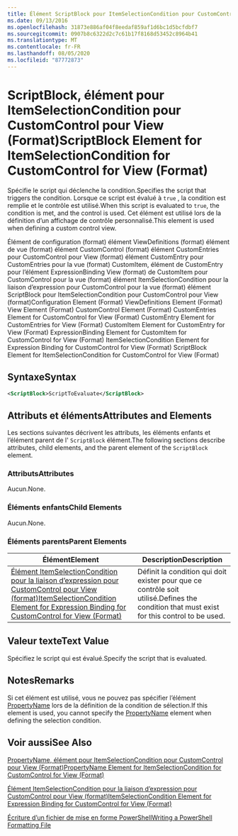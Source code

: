 ```yaml
---
title: Élément ScriptBlock pour ItemSelectionCondition pour CustomControl pour View (format) | Microsoft Docs
ms.date: 09/13/2016
ms.openlocfilehash: 31873e886af04f8eedaf859af1d6bc1d5bcfdbf7
ms.sourcegitcommit: 0907b8c6322d2c7c61b17f8168d53452c8964b41
ms.translationtype: MT
ms.contentlocale: fr-FR
ms.lasthandoff: 08/05/2020
ms.locfileid: "87772873"
---
```

# <a name="scriptblock-element-for-itemselectioncondition-for-customcontrol-for-view-format"></a><span data-ttu-id="e1551-102">ScriptBlock, élément pour ItemSelectionCondition pour CustomControl pour View (Format)</span><span class="sxs-lookup"><span data-stu-id="e1551-102">ScriptBlock Element for ItemSelectionCondition for CustomControl for View (Format)</span></span>

<span data-ttu-id="e1551-103">Spécifie le script qui déclenche la condition.</span><span class="sxs-lookup"><span data-stu-id="e1551-103">Specifies the script that triggers the condition.</span></span> <span data-ttu-id="e1551-104">Lorsque ce script est évalué à `true` , la condition est remplie et le contrôle est utilisé.</span><span class="sxs-lookup"><span data-stu-id="e1551-104">When this script is evaluated to `true`, the condition is met, and the control is used.</span></span> <span data-ttu-id="e1551-105">Cet élément est utilisé lors de la définition d’un affichage de contrôle personnalisé.</span><span class="sxs-lookup"><span data-stu-id="e1551-105">This element is used when defining a custom control view.</span></span>

<span data-ttu-id="e1551-106">Élément de configuration (format) élément ViewDefinitions (format) élément de vue (format) élément CustomControl (format) élément CustomEntries pour CustomControl pour View (format) élément CustomEntry pour CustomEntries pour la vue (format) CustomItem, élément de CustomEntry pour l’élément ExpressionBinding View (format) de CustomItem pour CustomControl pour la vue (format) élément ItemSelectionCondition pour la liaison d’expression pour CustomControl pour la vue (format) élément ScriptBlock pour ItemSelectionCondition pour CustomControl pour View (format)</span><span class="sxs-lookup"><span data-stu-id="e1551-106">Configuration Element (Format) ViewDefinitions Element (Format) View Element (Format) CustomControl Element (Format) CustomEntries Element for CustomControl for View (Format) CustomEntry Element for CustomEntries for View (Format) CustomItem Element for CustomEntry for View (Format) ExpressionBinding Element for CustomItem for CustomControl for View (Format) ItemSelectionCondition Element for Expression Binding for CustomControl for View (Format) ScriptBlock Element for ItemSelectionCondition for CustomControl for View (Format)</span></span>

## <a name="syntax"></a><span data-ttu-id="e1551-107">Syntaxe</span><span class="sxs-lookup"><span data-stu-id="e1551-107">Syntax</span></span>

```xml
<ScriptBlock>ScriptToEvaluate</ScriptBlock>
```

## <a name="attributes-and-elements"></a><span data-ttu-id="e1551-108">Attributs et éléments</span><span class="sxs-lookup"><span data-stu-id="e1551-108">Attributes and Elements</span></span>

<span data-ttu-id="e1551-109">Les sections suivantes décrivent les attributs, les éléments enfants et l’élément parent de l' `ScriptBlock` élément.</span><span class="sxs-lookup"><span data-stu-id="e1551-109">The following sections describe attributes, child elements, and the parent element of the `ScriptBlock` element.</span></span>

### <a name="attributes"></a><span data-ttu-id="e1551-110">Attributs</span><span class="sxs-lookup"><span data-stu-id="e1551-110">Attributes</span></span>

<span data-ttu-id="e1551-111">Aucun.</span><span class="sxs-lookup"><span data-stu-id="e1551-111">None.</span></span>

### <a name="child-elements"></a><span data-ttu-id="e1551-112">Éléments enfants</span><span class="sxs-lookup"><span data-stu-id="e1551-112">Child Elements</span></span>

<span data-ttu-id="e1551-113">Aucun.</span><span class="sxs-lookup"><span data-stu-id="e1551-113">None.</span></span>

### <a name="parent-elements"></a><span data-ttu-id="e1551-114">Éléments parents</span><span class="sxs-lookup"><span data-stu-id="e1551-114">Parent Elements</span></span>

|<span data-ttu-id="e1551-115">Élément</span><span class="sxs-lookup"><span data-stu-id="e1551-115">Element</span></span>|<span data-ttu-id="e1551-116">Description</span><span class="sxs-lookup"><span data-stu-id="e1551-116">Description</span></span>|
|-------------|-----------------|
|[<span data-ttu-id="e1551-117">Élément ItemSelectionCondition pour la liaison d’expression pour CustomControl pour View (format)</span><span class="sxs-lookup"><span data-stu-id="e1551-117">ItemSelectionCondition Element for Expression Binding for CustomControl for View (Format)</span></span>](./itemselectioncondition-element-for-expressionbinding-for-customcontrol-format.md)|<span data-ttu-id="e1551-118">Définit la condition qui doit exister pour que ce contrôle soit utilisé.</span><span class="sxs-lookup"><span data-stu-id="e1551-118">Defines the condition that must exist for this control to be used.</span></span>|

## <a name="text-value"></a><span data-ttu-id="e1551-119">Valeur texte</span><span class="sxs-lookup"><span data-stu-id="e1551-119">Text Value</span></span>

<span data-ttu-id="e1551-120">Spécifiez le script qui est évalué.</span><span class="sxs-lookup"><span data-stu-id="e1551-120">Specify the script that is evaluated.</span></span>

## <a name="remarks"></a><span data-ttu-id="e1551-121">Notes</span><span class="sxs-lookup"><span data-stu-id="e1551-121">Remarks</span></span>

<span data-ttu-id="e1551-122">Si cet élément est utilisé, vous ne pouvez pas spécifier l’élément [PropertyName](./propertyname-element-for-itemselectioncondition-for-customcontrol-for-view-format.md) lors de la définition de la condition de sélection.</span><span class="sxs-lookup"><span data-stu-id="e1551-122">If this element is used, you cannot specify the [PropertyName](./propertyname-element-for-itemselectioncondition-for-customcontrol-for-view-format.md) element when defining the selection condition.</span></span>

## <a name="see-also"></a><span data-ttu-id="e1551-123">Voir aussi</span><span class="sxs-lookup"><span data-stu-id="e1551-123">See Also</span></span>

[<span data-ttu-id="e1551-124">PropertyName, élément pour ItemSelectionCondition pour CustomControl pour View (Format)</span><span class="sxs-lookup"><span data-stu-id="e1551-124">PropertyName Element for ItemSelectionCondition for CustomControl for View (Format)</span></span>](./propertyname-element-for-itemselectioncondition-for-customcontrol-for-view-format.md)

[<span data-ttu-id="e1551-125">Élément ItemSelectionCondition pour la liaison d’expression pour CustomControl pour View (format)</span><span class="sxs-lookup"><span data-stu-id="e1551-125">ItemSelectionCondition Element for Expression Binding for CustomControl for View (Format)</span></span>](./itemselectioncondition-element-for-expressionbinding-for-customcontrol-format.md)

[<span data-ttu-id="e1551-126">Écriture d’un fichier de mise en forme PowerShell</span><span class="sxs-lookup"><span data-stu-id="e1551-126">Writing a PowerShell Formatting File</span></span>](./writing-a-powershell-formatting-file.md)
